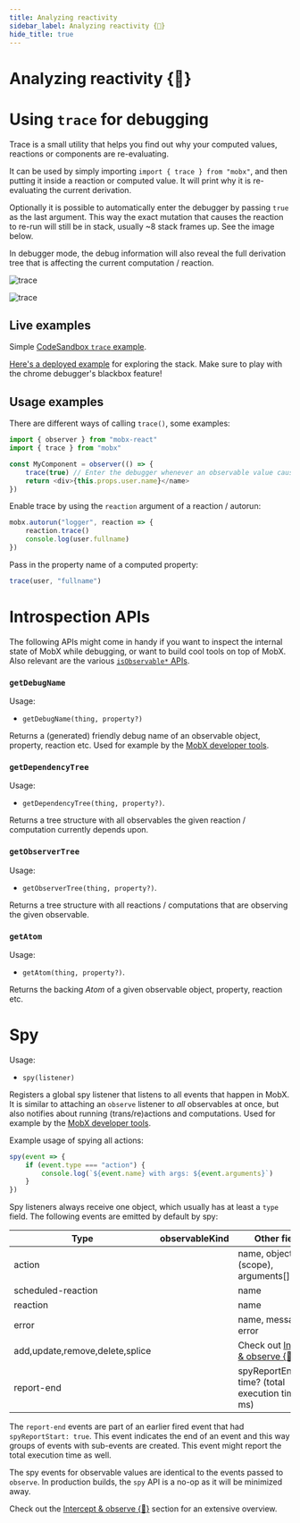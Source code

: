 ```yaml
---
title: Analyzing reactivity
sidebar_label: Analyzing reactivity {🚀}
hide_title: true
---
```


<script async type="text/javascript" src="//cdn.carbonads.com/carbon.js?serve=CEBD4KQ7&placement=mobxjsorg" id="_carbonads_js"></script>

# Analyzing reactivity {<span title="Advanced feature">🚀</span>}

# Using `trace` for debugging

Trace is a small utility that helps you find out why your computed values, reactions or components are re-evaluating.

It can be used by simply importing `import { trace } from "mobx"`, and then putting it inside a reaction or computed value.
It will print why it is re-evaluating the current derivation.

Optionally it is possible to automatically enter the debugger by passing `true` as the last argument.
This way the exact mutation that causes the reaction to re-run will still be in stack, usually ~8 stack frames up. See the image below.

In debugger mode, the debug information will also reveal the full derivation tree that is affecting the current computation / reaction.

![trace](assets/trace-tips2.png)

![trace](assets/trace.gif)

## Live examples

Simple [CodeSandbox `trace` example](https://codesandbox.io/s/trace-dnhbz?file=/src/index.js:309-338).

[Here's a deployed example](https://csb-nr58ylyn4m-hontnuliaa.now.sh/) for exploring the stack.
Make sure to play with the chrome debugger's blackbox feature!

## Usage examples

There are different ways of calling `trace()`, some examples:

```javascript
import { observer } from "mobx-react"
import { trace } from "mobx"

const MyComponent = observer(() => {
    trace(true) // Enter the debugger whenever an observable value causes this component to re-run.
    return <div>{this.props.user.name}</name>
})
```

Enable trace by using the `reaction` argument of a reaction / autorun:

```javascript
mobx.autorun("logger", reaction => {
    reaction.trace()
    console.log(user.fullname)
})
```

Pass in the property name of a computed property:

```javascript
trace(user, "fullname")
```

# Introspection APIs

The following APIs might come in handy if you want to inspect the internal state of MobX while debugging, or want to build cool tools on top of MobX.
Also relevant are the various [`isObservable*` APIs](api.md#isobservable).

### `getDebugName`

Usage:

-   `getDebugName(thing, property?)`

Returns a (generated) friendly debug name of an observable object, property, reaction etc. Used for example by the [MobX developer tools](https://github.com/mobxjs/mobx-devtools).

### `getDependencyTree`

Usage:

-   `getDependencyTree(thing, property?)`.

Returns a tree structure with all observables the given reaction / computation currently depends upon.

### `getObserverTree`

Usage:

-   `getObserverTree(thing, property?)`.

Returns a tree structure with all reactions / computations that are observing the given observable.

### `getAtom`

Usage:

-   `getAtom(thing, property?)`.

Returns the backing _Atom_ of a given observable object, property, reaction etc.

# Spy

Usage:

-   `spy(listener)`

Registers a global spy listener that listens to all events that happen in MobX.
It is similar to attaching an `observe` listener to _all_ observables at once, but also notifies about running (trans/re)actions and computations.
Used for example by the [MobX developer tools](https://github.com/mobxjs/mobx-devtools).

Example usage of spying all actions:

```javascript
spy(event => {
    if (event.type === "action") {
        console.log(`${event.name} with args: ${event.arguments}`)
    }
})
```

Spy listeners always receive one object, which usually has at least a `type` field. The following events are emitted by default by spy:

| Type                            | observableKind | Other fields                                                   | Nested |
| ------------------------------- | -------------- | -------------------------------------------------------------- | ------ |
| action                          |                | name, object (scope), arguments[]                              | yes    |
| scheduled-reaction              |                | name                                                           | no     |
| reaction                        |                | name                                                           | yes    |
| error                           |                | name, message, error                                           | no     |
| add,update,remove,delete,splice |                | Check out [Intercept & observe {<span title="Advanced feature">🚀</span>}](intercept-and-observe.md)  | yes    |
| report-end                      |                | spyReportEnd=true, time? (total execution time in ms)          | no     |

The `report-end` events are part of an earlier fired event that had `spyReportStart: true`.
This event indicates the end of an event and this way groups of events with sub-events are created.
This event might report the total execution time as well.

The spy events for observable values are identical to the events passed to `observe`. 
In production builds, the `spy` API is a no-op as it will be minimized away.

Check out the [Intercept & observe {<span title="Advanced feature">🚀</span>}](intercept-and-observe.md#event-overview) section for an extensive overview.

